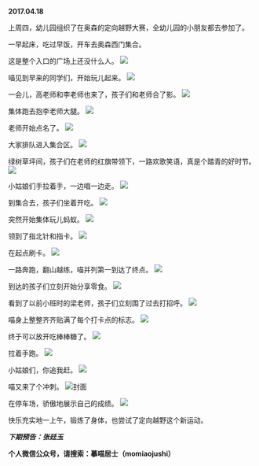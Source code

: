 
          
**2017.04.18**

上周四，幼儿园组织了在奥森的定向越野大赛，全幼儿园的小朋友都去参加了。

一早起床，吃过早饭，开车去奥森西门集合。

这是整个入口的广场上还没什么人。
![](https://mmbiz.qlogo.cn/mmbiz_jpg/uDI3FLln00Y1MLoXhjEyjicXdcJ90vTGvOks8gBtA70pcFtAuh6ErKvqkMGvzGtvqTIQbomqfhIftXwrzOpOORw/0?wx_fmt=jpeg)


喵见到早来的同学们，开始玩儿起来。
![](https://mmbiz.qlogo.cn/mmbiz_jpg/uDI3FLln00Y1MLoXhjEyjicXdcJ90vTGv93fch7uy9MaWflib4o110rXPibriatvG3gNIVCw8HKvibmZEviagFYeOLQg/0?wx_fmt=jpeg)


一会儿，高老师和李老师也来了，孩子们和老师合了影。
![](https://mmbiz.qlogo.cn/mmbiz_jpg/uDI3FLln00Y1MLoXhjEyjicXdcJ90vTGvqiaz3f7mtxkLhRuBxLSXymW0iaqSaYTcEv5oudFKo0gYRZCbXR4yTfGw/0?wx_fmt=jpeg)


集体跑去抱李老师大腿。
![](https://mmbiz.qlogo.cn/mmbiz_jpg/uDI3FLln00Y1MLoXhjEyjicXdcJ90vTGvUyEiaXIyOKfvgX3WgFxp9Ezgl0YiaOdmnmatQoaBIRzCheUv8aST6jeQ/0?wx_fmt=jpeg)


老师开始点名了。
![](https://mmbiz.qlogo.cn/mmbiz_jpg/uDI3FLln00Y1MLoXhjEyjicXdcJ90vTGvZ8JiceXFlXxUKnrMINVUBDLHN53jictgZGibzoeDHFrYmd2IXqUT4tvgg/0?wx_fmt=jpeg)


大家排队进入集合区。
![](https://mmbiz.qlogo.cn/mmbiz_jpg/uDI3FLln00Y1MLoXhjEyjicXdcJ90vTGvy4dEtn7UrHKZS60wNdGsu8ibP8gwkZd31FYWcicyqokdX0lWlb8yVia8Q/0?wx_fmt=jpeg)


绿树草坪间，孩子们在老师的红旗带领下，一路欢歌笑语，真是个踏青的好时节。
![](https://mmbiz.qlogo.cn/mmbiz_jpg/uDI3FLln00Y1MLoXhjEyjicXdcJ90vTGvCWicmAPNR22UNtPcjubfa9iaBibNnSwTyV18LlcJdkycC9yQgBiblzoNJA/0?wx_fmt=jpeg)


小姑娘们手拉着手，一边唱一边走。
![](https://mmbiz.qlogo.cn/mmbiz_jpg/uDI3FLln00Y1MLoXhjEyjicXdcJ90vTGvzVvoZqHSKm2sicdNDpQ8PpIzkMrCKxJE4qGBpx9RYn91UBQDXA0Bw3A/0?wx_fmt=jpeg)


到集合去，孩子们坐着开吃。
![](https://mmbiz.qlogo.cn/mmbiz_jpg/uDI3FLln00Y1MLoXhjEyjicXdcJ90vTGvPEaJdmFMg1ps0xniaNZqqWhu5tQZwd9fP5oDOWGo0EaLgV1vdfxkJiaA/0?wx_fmt=jpeg)


突然开始集体玩儿蚂蚁。
![](https://mmbiz.qlogo.cn/mmbiz_jpg/uDI3FLln00Y1MLoXhjEyjicXdcJ90vTGv2oggRtc8iaqE88OlcPy3IuMHE08HIwochqicrRjhdWUkPcn9EYJk107Q/0?wx_fmt=jpeg)


领到了指北针和指卡。
![](https://mmbiz.qlogo.cn/mmbiz_jpg/uDI3FLln00Y1MLoXhjEyjicXdcJ90vTGv5kljtoMYSmuml53pNqhEicSB4OPIZL9Mp3pQanpO7SFXOjZX9XJbanQ/0?wx_fmt=jpeg)


在起点刷卡。
![](https://mmbiz.qlogo.cn/mmbiz_jpg/uDI3FLln00Y1MLoXhjEyjicXdcJ90vTGv4p6RHqcKKicBIC9HbLmHIpUTMFavH4YKpJXCVB1xFVODHslsQibrL7Zw/0?wx_fmt=jpeg)


一路奔跑，翻山越练，喵并列第一到达了终点。
![](https://mmbiz.qlogo.cn/mmbiz_jpg/uDI3FLln00Y1MLoXhjEyjicXdcJ90vTGvVTkuv2bnNCo7lj0LiaZOSnWE7p74kXyCaJaEp1gkyRHDPftnAKwibICg/0?wx_fmt=jpeg)


到达的孩子们立刻开始分享零食。
![](https://mmbiz.qlogo.cn/mmbiz_jpg/uDI3FLln00Y1MLoXhjEyjicXdcJ90vTGv6krvLASrmiaofv9ibhw7dZePAtY9pxTM5yzhVMJjgMRE2X8P5mcloIGg/0?wx_fmt=jpeg)


看到了以前小班时的梁老师，孩子们立刻围了过去打招呼。
![](https://mmbiz.qlogo.cn/mmbiz_jpg/uDI3FLln00Y1MLoXhjEyjicXdcJ90vTGv0mA4YnImV4Dx59lWk59oweAldPr7B9TCzstZN2f4tbCHfh1tiayHE3w/0?wx_fmt=jpeg)


喵身上整整齐齐贴满了每个打卡点的标志。
![](https://mmbiz.qlogo.cn/mmbiz_jpg/uDI3FLln00Y1MLoXhjEyjicXdcJ90vTGvrib2iaxbFibbicRWymbNzNzUBnDF0y7VsXcdqqfh78UbCn6eFwiaTTlLZXA/0?wx_fmt=jpeg)


终于可以放开吃棒棒糖了。
![](https://mmbiz.qlogo.cn/mmbiz_jpg/uDI3FLln00Y1MLoXhjEyjicXdcJ90vTGv8bYKKu9JAJib4VGwZCdFurZFR2eIKkiawMd2s2AtJdia0sJwYab9VFJlQ/0?wx_fmt=jpeg)


拉着手跑。
![](https://mmbiz.qlogo.cn/mmbiz_jpg/uDI3FLln00Y1MLoXhjEyjicXdcJ90vTGv2BPhHwy7B3oxbIhWibXnhHA542uJglKxcrKDOkbrZWxiaKukHrqgyZibA/0?wx_fmt=jpeg)


小姑娘们，你追我赶。
![](https://mmbiz.qlogo.cn/mmbiz_jpg/uDI3FLln00Y1MLoXhjEyjicXdcJ90vTGvWGdjO5R9q8k2wFgILRPcDozWPrTPcNaXATy2QyDeclL5KoK93ssFXQ/0?wx_fmt=jpeg)


喵又来了个冲刺。
![](https://mmbiz.qlogo.cn/mmbiz_jpg/uDI3FLln00Y1MLoXhjEyjicXdcJ90vTGvjcINxia61XJpFz6ZdfKicJ6iaC87BaRHbOy73FdEBKq4eHVTw1UAic6LEw/0?wx_fmt=jpeg)封面


在停车场，骄傲地展示自己的成绩。
![](https://mmbiz.qlogo.cn/mmbiz_jpg/uDI3FLln00Y1MLoXhjEyjicXdcJ90vTGveh6YCQe8IVzbzic7a1to0PKROIXqFyXW85h59fz7ciaNUS5ujGM1z8DA/0?wx_fmt=jpeg)


快乐充实地一上午，锻炼了身体，也尝试了定向越野这个新运动。


***下期预告：张廷玉***


**个人微信公众号，请搜索：摹喵居士（momiaojushi）**

        
